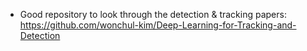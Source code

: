* Good repository to look through the detection & tracking papers:
https://github.com/wonchul-kim/Deep-Learning-for-Tracking-and-Detection